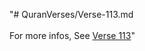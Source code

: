 "# QuranVerses/Verse-113.md <br> <br>For more infos, See [Verse 113](https://www.quranbookk.com/quran/search?q=113)"